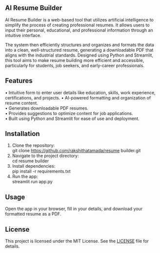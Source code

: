 ## AI Resume Builder

AI Resume Builder is a web-based tool that utilizes artificial intelligence to simplify
the process of creating professional resumes. It allows users to input their personal,
educational, and professional information through an intuitive interface.

The system then efficiently structures and organizes and formats the data into a clean,
well-structured resume, generating a downloadable PDF that aligns with the industrial standards.
Designed using Python and Streamlit, this tool aims to make resume building more efficient
and accessible, particularly for students, job seekers, and early-career professionals.


## Features

• Intuitive form to enter user details like education, skills, work experience,
  certifications, and projects. 
• AI-powered formatting and organization of resume content.  
• Generates downloadable PDF resumes.  
• Provides suggestions to optimize content for job applications.  
• Built using Python and Streamlit for ease of use and deployment.

## Installation

1. Clone the repository:  
    git clone https://github.com/rakshithatamada/resume builder.git
2. Navigate to the project directory:  
    cd resume builder
3. Install dependencies:  
    pip install -r requirements.txt  
4. Run the app:  
    streamlit run app.py 

## Usage

Open the app in your browser, fill in your details, and download your formatted resume as a PDF.

## License

This project is licensed under the MIT License.
See the [LICENSE](./LICENSE) file for details.
